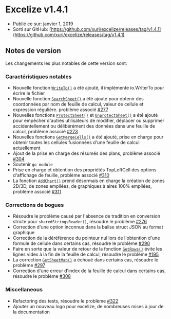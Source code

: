 # Excelize v1.4.1

* Publié ce sur: janvier 1, 2019
* Sorti sur GitHub: [https://github.com/xuri/excelize/releases/tag/v1.4.1](https://github.com/xuri/excelize/releases/tag/v1.4.1)

## Notes de version

Les changements les plus notables de cette version sont:

### Caractéristiques notables

* Nouvelle fonction [`WriteTo()`](https://pkg.go.dev/github.com/360EntSecGroup-Skylar/excelize@v1.4.1#File.WriteTo) a été ajouté, il implémente io.WriterTo pour écrire le fichier
* Nouvelle fonction [`SearchSheet()`](https://pkg.go.dev/github.com/360EntSecGroup-Skylar/excelize@v1.4.1#File.SearchSheet) a été ajouté pour obtenir des coordonnées par nom de feuille de calcul, valeur de cellule et expression régulière. problème associé [#277](https://github.com/xuri/excelize/issues/277)
* Nouvelles fonctions [`ProtectSheet()`](https://pkg.go.dev/github.com/360EntSecGroup-Skylar/excelize@v1.4.1#File.ProtectSheet) et [`UnprotectSheet()`](https://pkg.go.dev/github.com/360EntSecGroup-Skylar/excelize@v1.4.1#File.UnprotectSheet) a été ajouté pour empêcher d'autres utilisateurs de modifier, déplacer ou supprimer accidentellement ou délibérément des données dans une feuille de calcul, problème associé [#273](https://github.com/xuri/excelize/issues/273)
* Nouvelles fonctions [`GetMergeCells()`](https://pkg.go.dev/github.com/360EntSecGroup-Skylar/excelize@v1.4.1#File.GetMergeCells) a été ajouté, prise en charge pour obtenir toutes les cellules fusionnées d'une feuille de calcul actuellement
* Ajout de la prise en charge des résumés des plans, problème associé [#304](https://github.com/xuri/excelize/issues/304)
* Soutenir `go module`
* Prise en charge et obtention des propriétés TopLeftCell des options d'affichage de feuille, problème associé [#310](https://github.com/xuri/excelize/issues/310)
* La fonction [`AddChart()`](https://pkg.go.dev/github.com/360EntSecGroup-Skylar/excelize@v1.4.1#File.AddChart) prend désormais en charge la création de zones 2D/3D, de zones empilées, de graphiques à aires 100% empilées, problème associé [#311](https://github.com/xuri/excelize/issues/311)

### Corrections de bogues

* Résoudre le problème causé par l'absence de tradition en conversion stricte pour `sharedStringsReader()`, résoudre le problème [#276](https://github.com/xuri/excelize/issues/276)
* Correction d'une option inconnue dans la balise struct JSON au format graphique
* Correction de la déréférence du pointeur nul lors de l'obtention d'une formule de cellule dans certains cas, résoudre le problème [#290](https://github.com/xuri/excelize/issues/290)
* Faire en sorte que la valeur de retour de la fonction [`GetRows()`](https://pkg.go.dev/github.com/360EntSecGroup-Skylar/excelize@v1.4.1#File.GetRows) évite les lignes vides à la fin de la feuille de calcul, résoudre le problème [#195](https://github.com/xuri/excelize/issues/195)
* La correction [`GetSheetMap()`](https://pkg.go.dev/github.com/360EntSecGroup-Skylar/excelize@v1.4.1#File.GetSheetMap) a échoué dans certains cas, résoudre le problème [#297](https://github.com/xuri/excelize/issues/297)
* Correction d'une erreur d'index de la feuille de calcul dans certains cas, résoudre le problème [#308](https://github.com/xuri/excelize/issues/308)

### Miscellaneous

* Refactoring des tests, résoudre le problème [#322](https://github.com/xuri/excelize/issues/322)
* Ajouter un nouveau logo pour excelize, de nombreuses mises à jour de la documentation
